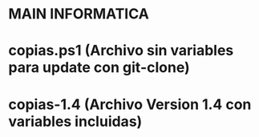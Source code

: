 ﻿# MAIN INFORMATICA
 
 # copias.ps1  (Archivo sin variables para update con git-clone)
 # copias-1.4  (Archivo Version 1.4 con variables incluidas)
